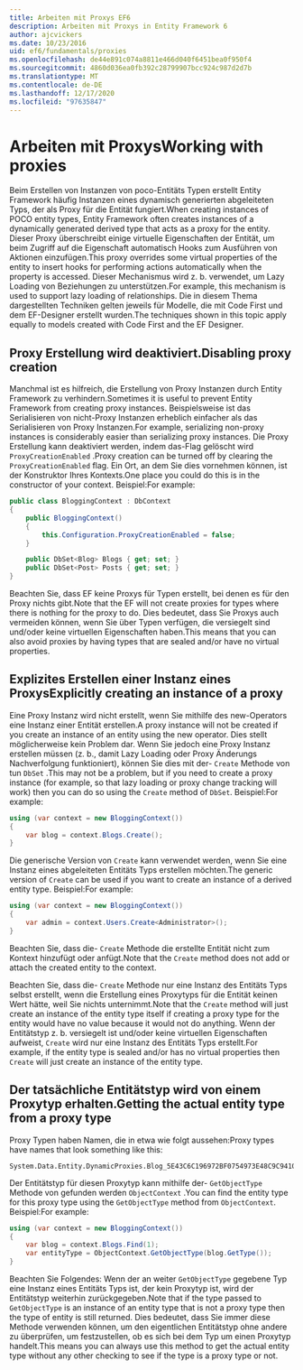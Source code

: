 ```yaml
---
title: Arbeiten mit Proxys EF6
description: Arbeiten mit Proxys in Entity Framework 6
author: ajcvickers
ms.date: 10/23/2016
uid: ef6/fundamentals/proxies
ms.openlocfilehash: de44e891c074a8811e466d040f6451bea0f950f4
ms.sourcegitcommit: 4860d036ea0fb392c28799907bcc924c987d2d7b
ms.translationtype: MT
ms.contentlocale: de-DE
ms.lasthandoff: 12/17/2020
ms.locfileid: "97635847"
---
```

# <a name="working-with-proxies"></a><span data-ttu-id="d4655-103">Arbeiten mit Proxys</span><span class="sxs-lookup"><span data-stu-id="d4655-103">Working with proxies</span></span>
<span data-ttu-id="d4655-104">Beim Erstellen von Instanzen von poco-Entitäts Typen erstellt Entity Framework häufig Instanzen eines dynamisch generierten abgeleiteten Typs, der als Proxy für die Entität fungiert.</span><span class="sxs-lookup"><span data-stu-id="d4655-104">When creating instances of POCO entity types, Entity Framework often creates instances of a dynamically generated derived type that acts as a proxy for the entity.</span></span> <span data-ttu-id="d4655-105">Dieser Proxy überschreibt einige virtuelle Eigenschaften der Entität, um beim Zugriff auf die Eigenschaft automatisch Hooks zum Ausführen von Aktionen einzufügen.</span><span class="sxs-lookup"><span data-stu-id="d4655-105">This proxy overrides some virtual properties of the entity to insert hooks for performing actions automatically when the property is accessed.</span></span> <span data-ttu-id="d4655-106">Dieser Mechanismus wird z. b. verwendet, um Lazy Loading von Beziehungen zu unterstützen.</span><span class="sxs-lookup"><span data-stu-id="d4655-106">For example, this mechanism is used to support lazy loading of relationships.</span></span> <span data-ttu-id="d4655-107">Die in diesem Thema dargestellten Techniken gelten jeweils für Modelle, die mit Code First und dem EF-Designer erstellt wurden.</span><span class="sxs-lookup"><span data-stu-id="d4655-107">The techniques shown in this topic apply equally to models created with Code First and the EF Designer.</span></span>  

## <a name="disabling-proxy-creation"></a><span data-ttu-id="d4655-108">Proxy Erstellung wird deaktiviert.</span><span class="sxs-lookup"><span data-stu-id="d4655-108">Disabling proxy creation</span></span>  

<span data-ttu-id="d4655-109">Manchmal ist es hilfreich, die Erstellung von Proxy Instanzen durch Entity Framework zu verhindern.</span><span class="sxs-lookup"><span data-stu-id="d4655-109">Sometimes it is useful to prevent Entity Framework from creating proxy instances.</span></span> <span data-ttu-id="d4655-110">Beispielsweise ist das Serialisieren von nicht-Proxy Instanzen erheblich einfacher als das Serialisieren von Proxy Instanzen.</span><span class="sxs-lookup"><span data-stu-id="d4655-110">For example, serializing non-proxy instances is considerably easier than serializing proxy instances.</span></span> <span data-ttu-id="d4655-111">Die Proxy Erstellung kann deaktiviert werden, indem das-Flag gelöscht wird `ProxyCreationEnabled` .</span><span class="sxs-lookup"><span data-stu-id="d4655-111">Proxy creation can be turned off by clearing the `ProxyCreationEnabled` flag.</span></span> <span data-ttu-id="d4655-112">Ein Ort, an dem Sie dies vornehmen können, ist der Konstruktor Ihres Kontexts.</span><span class="sxs-lookup"><span data-stu-id="d4655-112">One place you could do this is in the constructor of your context.</span></span> <span data-ttu-id="d4655-113">Beispiel:</span><span class="sxs-lookup"><span data-stu-id="d4655-113">For example:</span></span>  

``` csharp
public class BloggingContext : DbContext
{
    public BloggingContext()
    {
        this.Configuration.ProxyCreationEnabled = false;
    }  

    public DbSet<Blog> Blogs { get; set; }
    public DbSet<Post> Posts { get; set; }
}
```  

<span data-ttu-id="d4655-114">Beachten Sie, dass EF keine Proxys für Typen erstellt, bei denen es für den Proxy nichts gibt.</span><span class="sxs-lookup"><span data-stu-id="d4655-114">Note that the EF will not create proxies for types where there is nothing for the proxy to do.</span></span> <span data-ttu-id="d4655-115">Dies bedeutet, dass Sie Proxys auch vermeiden können, wenn Sie über Typen verfügen, die versiegelt sind und/oder keine virtuellen Eigenschaften haben.</span><span class="sxs-lookup"><span data-stu-id="d4655-115">This means that you can also avoid proxies by having types that are sealed and/or have no virtual properties.</span></span>  

## <a name="explicitly-creating-an-instance-of-a-proxy"></a><span data-ttu-id="d4655-116">Explizites Erstellen einer Instanz eines Proxys</span><span class="sxs-lookup"><span data-stu-id="d4655-116">Explicitly creating an instance of a proxy</span></span>  

<span data-ttu-id="d4655-117">Eine Proxy Instanz wird nicht erstellt, wenn Sie mithilfe des new-Operators eine Instanz einer Entität erstellen.</span><span class="sxs-lookup"><span data-stu-id="d4655-117">A proxy instance will not be created if you create an instance of an entity using the new operator.</span></span> <span data-ttu-id="d4655-118">Dies stellt möglicherweise kein Problem dar. Wenn Sie jedoch eine Proxy Instanz erstellen müssen (z. b., damit Lazy Loading oder Proxy Änderungs Nachverfolgung funktioniert), können Sie dies mit der- `Create` Methode von tun `DbSet` .</span><span class="sxs-lookup"><span data-stu-id="d4655-118">This may not be a problem, but if you need to create a proxy instance (for example, so that lazy loading or proxy change tracking will work) then you can do so using the `Create` method of `DbSet`.</span></span> <span data-ttu-id="d4655-119">Beispiel:</span><span class="sxs-lookup"><span data-stu-id="d4655-119">For example:</span></span>  

``` csharp
using (var context = new BloggingContext())
{
    var blog = context.Blogs.Create();
}
```  

<span data-ttu-id="d4655-120">Die generische Version von `Create` kann verwendet werden, wenn Sie eine Instanz eines abgeleiteten Entitäts Typs erstellen möchten.</span><span class="sxs-lookup"><span data-stu-id="d4655-120">The generic version of `Create` can be used if you want to create an instance of a derived entity type.</span></span> <span data-ttu-id="d4655-121">Beispiel:</span><span class="sxs-lookup"><span data-stu-id="d4655-121">For example:</span></span>  

``` csharp
using (var context = new BloggingContext())
{
    var admin = context.Users.Create<Administrator>();
}
```  

<span data-ttu-id="d4655-122">Beachten Sie, dass die- `Create` Methode die erstellte Entität nicht zum Kontext hinzufügt oder anfügt.</span><span class="sxs-lookup"><span data-stu-id="d4655-122">Note that the `Create` method does not add or attach the created entity to the context.</span></span>  

<span data-ttu-id="d4655-123">Beachten Sie, dass die- `Create` Methode nur eine Instanz des Entitäts Typs selbst erstellt, wenn die Erstellung eines Proxytyps für die Entität keinen Wert hätte, weil Sie nichts unternimmt.</span><span class="sxs-lookup"><span data-stu-id="d4655-123">Note that the `Create` method will just create an instance of the entity type itself if creating a proxy type for the entity would have no value because it would not do anything.</span></span> <span data-ttu-id="d4655-124">Wenn der Entitätstyp z. b. versiegelt ist und/oder keine virtuellen Eigenschaften aufweist, `Create` wird nur eine Instanz des Entitäts Typs erstellt.</span><span class="sxs-lookup"><span data-stu-id="d4655-124">For example, if the entity type is sealed and/or has no virtual properties then `Create` will just create an instance of the entity type.</span></span>  

## <a name="getting-the-actual-entity-type-from-a-proxy-type"></a><span data-ttu-id="d4655-125">Der tatsächliche Entitätstyp wird von einem Proxytyp erhalten.</span><span class="sxs-lookup"><span data-stu-id="d4655-125">Getting the actual entity type from a proxy type</span></span>  

<span data-ttu-id="d4655-126">Proxy Typen haben Namen, die in etwa wie folgt aussehen:</span><span class="sxs-lookup"><span data-stu-id="d4655-126">Proxy types have names that look something like this:</span></span>  

```
System.Data.Entity.DynamicProxies.Blog_5E43C6C196972BF0754973E48C9C941092D86818CD94005E9A759B70BF6E48E6
```

<span data-ttu-id="d4655-127">Der Entitätstyp für diesen Proxytyp kann mithilfe der- `GetObjectType` Methode von gefunden werden `ObjectContext` .</span><span class="sxs-lookup"><span data-stu-id="d4655-127">You can find the entity type for this proxy type using the `GetObjectType` method from `ObjectContext`.</span></span> <span data-ttu-id="d4655-128">Beispiel:</span><span class="sxs-lookup"><span data-stu-id="d4655-128">For example:</span></span>  

``` csharp
using (var context = new BloggingContext())
{
    var blog = context.Blogs.Find(1);
    var entityType = ObjectContext.GetObjectType(blog.GetType());
}
```  

<span data-ttu-id="d4655-129">Beachten Sie Folgendes: Wenn der an weiter `GetObjectType` gegebene Typ eine Instanz eines Entitäts Typs ist, der kein Proxytyp ist, wird der Entitätstyp weiterhin zurückgegeben.</span><span class="sxs-lookup"><span data-stu-id="d4655-129">Note that if the type passed to `GetObjectType` is an instance of an entity type that is not a proxy type then the type of entity is still returned.</span></span> <span data-ttu-id="d4655-130">Dies bedeutet, dass Sie immer diese Methode verwenden können, um den eigentlichen Entitätstyp ohne andere zu überprüfen, um festzustellen, ob es sich bei dem Typ um einen Proxytyp handelt.</span><span class="sxs-lookup"><span data-stu-id="d4655-130">This means you can always use this method to get the actual entity type without any other checking to see if the type is a proxy type or not.</span></span>  
